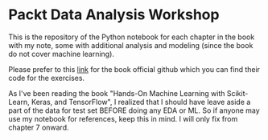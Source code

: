 # Packt Data Analysis Workshop
This is the repository of the Python notebook for each chapter in the book with my note, some with additional analysis and modeling (since the book do not cover machine learning).

Please prefer to this [link](https://github.com/PacktWorkshops/The-Data-Analysis-Workshop/tree/master) for the book official github which you can find their code for the exercises. 

As I've been reading the book "Hands-On Machine Learning with Scikit-Learn, Keras, and TensorFlow", I realized that I should have leave aside a part of the data for test set BEFORE doing any EDA or ML.
So if anyone may use my notebook for references, keep this in mind. I will only fix from chapter 7 onward.

